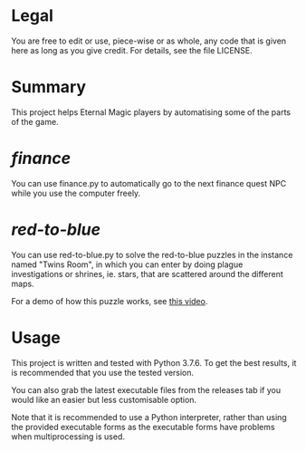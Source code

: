 # Legal
You are free to edit or use, piece-wise or as whole, any code that is given here as long as you give credit. For details, see the file LICENSE.

# Summary
This project helps Eternal Magic players by automatising some of the parts of the game. 

# *finance*
You can use finance.py to automatically go to the next finance quest NPC while you use the computer freely.

# *red-to-blue*
You can use red-to-blue.py to solve the red-to-blue puzzles in the instance named "Twins Room", in which you can enter by doing plague investigations or shrines, ie. stars, that are scattered around the different maps.

For a demo of how this puzzle works, see [this video](https://youtu.be/shF_2281y_s).

# Usage
This project is written and tested with Python 3.7.6. To get the best results, it is recommended that you use the tested version.

You can also grab the latest executable files from the releases tab if you would like an easier but less customisable option.

Note that it is recommended to use a Python interpreter, rather than using the provided executable forms as the executable forms have problems when multiprocessing is used.
